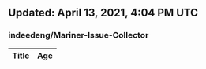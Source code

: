 ## Updated: April 13, 2021, 4:04 PM UTC


### indeedeng/Mariner-Issue-Collector
|**Title**|**Age**|
|:----|:----|